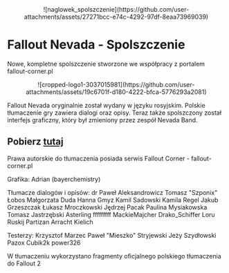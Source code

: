 <center>![naglowek_spolszczenie](https://github.com/user-attachments/assets/27271bcc-e74c-4292-97df-8eaa73969039)</center>

# Fallout Nevada - Spolszczenie
Nowe, kompletne spolszczenie stworzone we współpracy z portalem fallout-corner.pl<br>
<center>![cropped-logo1-3037015981](https://github.com/user-attachments/assets/19c6701f-d180-4222-bfca-5776293a2081)</center>

Fallout Nevada oryginalnie został wydany w języku rosyjskim. Polskie tłumaczenie gry zawiera dialogi oraz opisy. Teraz także spolszczony został interfejs graficzny, który był zmieniony przez zespół Nevada Band. 

## Pobierz <a href="https://github.com/bayerchemistry/fallout_nevada_pl/releases/tag/fallout">tutaj</a>

Prawa autorskie do tłumaczenia posiada serwis Fallout Corner - fallout-corner.pl

Grafika:
Adrian (bayerchemistry)

Tłumacze dialogów i opisów:
dr Paweł Aleksandrowicz
Tomasz "Szponix" Łobos
Małgorzata Duda
Hanna Gmyz
Kamil Sadowski
Kamila Regel
Jakub Grzeszczak
Łukasz Mroczkowski
Jędrzej Pacak
Paulina Mysiakowska
Tomasz Jastrzębski
Asterling
fffffffff
MackieMajcher
Drako_Schiffer
Loru
Ruskij Partizan
Arracht
Kielich

Testerzy:
Krzysztof Marzec
Paweł "Mieszko" Stryjewski
Jeży Szydłowski
Pazox
Cubik2k
power326

W tłumaczeniu wykorzystano fragmenty oficjalnego polskiego tłumaczenia do Fallout 2
